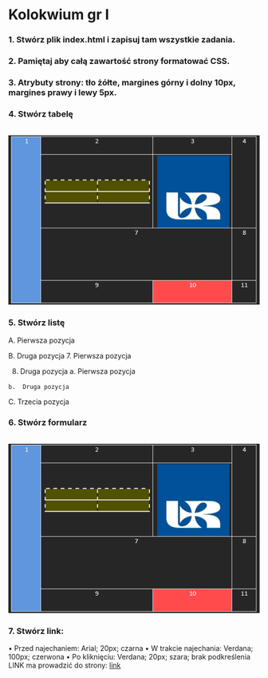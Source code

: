 # Kolokwium gr I 
### 1.	Stwórz plik index.html i zapisuj tam wszystkie zadania. 
### 2.	Pamiętaj aby całą zawartość strony formatować CSS.
### 3.	Atrybuty strony: tło żółte, margines górny i dolny 10px, margines prawy i lewy 5px. 
### 4.	Stwórz tabelę 

<br>![](KOLOKWIUM/Kolokwium1v1/img/kol1v1.png)

### 5.	Stwórz listę 
A.	Pierwsza pozycja 

B.	Druga pozycja 
  7.	Pierwsza pozycja 
  
  8.	Druga pozycja 
    a.	Pierwsza pozycja

    b.	Druga pozycja 
    
C.	Trzecia pozycja 

### 6.	Stwórz formularz 

<br>![](KOLOKWIUM/Kolokwium1v1/img/kol1v1.png)  
 
### 7.	Stwórz link:
•	Przed najechaniem: Arial; 20px; czarna
•	W trakcie najechania: Verdana; 100px; czerwona
•	Po kliknięciu: Verdana; 20px; szara; brak podkreślenia
LINK ma prowadzić do strony: [link](http://www.onet.pl)
